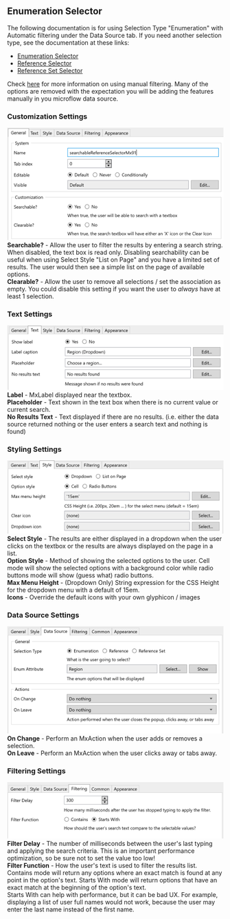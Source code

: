 ## Enumeration Selector
The following documentation is for using Selection Type "Enumeration" with Automatic filtering under the Data Source tab. If you need another selection type, see the documentation at these links:
-   [Enumeration Selector](https://github.com/bsgriggs/mendix9-searchable-reference-selector/blob/master/docs/Enumeration.md)
-   [Reference Selector](https://github.com/bsgriggs/mendix9-searchable-reference-selector/blob/master/docs/Reference.md)
-   [Reference Set Selector](https://github.com/bsgriggs/mendix9-searchable-reference-selector/blob/master/docs/ReferenceSet.md)

Check [here](https://github.com/bsgriggs/mendix9-searchable-reference-selector/blob/master/docs/ManualFiltering.md) for more information on using manual filtering. Many of the options are removed with the expectation you will be adding the features manually in you microflow data source.  

### Customization Settings  
![customizationEnum](https://github.com/bsgriggs/mendix9-searchable-reference-selector/blob/media/customizationEnum.png)  
**Searchable?** - Allow the user to filter the results by entering a search string. When disabled, the text box is read only. Disabling searchability can be useful when using Select Style "List on Page" and you have a limited set of results. The user would then see a simple list on the page of available options.  
**Clearable?** - Allow the user to remove all selections / set the association as empty. You could disable this setting if you want the user to *always* have at least 1 selection.  

### Text Settings
![customizationEnum](https://github.com/bsgriggs/mendix9-searchable-reference-selector/blob/media/textEnum.png)  
**Label** - MxLabel displayed near the textbox.  
**Placeholder** - Text shown in the text box when there is no current value or current search.  
**No Results Text** - Text displayed if there are no results. (i.e. either the data source returned nothing or the user enters a search text and nothing is found)  

### Styling Settings  
![styleEnum](https://github.com/bsgriggs/mendix9-searchable-reference-selector/blob/media/styleEnum.png)  
**Select Style** - The results are either displayed in a dropdown when the user clicks on the textbox or the results are always displayed on the page in a list.  
**Option Style** - Method of showing the selected options to the user. Cell mode will show the selected options with a background color while radio buttons mode will show (guess what) radio buttons.  
**Max Menu Height** - (Dropdown Only) String expression for the CSS Height for the dropdown menu with a default of 15em.  
**Icons** - Override the default icons with your own glyphicon / images  

### Data Source Settings  
![dataSource](https://github.com/bsgriggs/mendix9-searchable-reference-selector/blob/media/dataSourceEnum.png)  
**On Change** - Perform an MxAction when the user adds or removes a selection.  
**On Leave** - Perform an MxAction when the user clicks away or tabs away.  

### Filtering Settings  
![filteringEnum](https://github.com/bsgriggs/mendix9-searchable-reference-selector/blob/media/filteringEnum.png)  
**Filter Delay** - The number of milliseconds between the user's last typing and applying the search criteria. This is an important performance optimization, so be sure not to set the value too low!  
**Filter Function** - How the user's text is used to filter the results list. Contains mode will return any options where an exact match is found at any point in the option's text. Starts With mode will return options that have an exact match at the beginning of the option's text.  
Starts With can help with performance, but it can be bad UX. For example, displaying a list of user full names would not work, because the user may enter the last name instead of the first name.  
